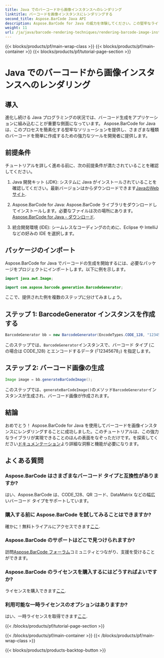 ```yaml
---
title: Java でのバーコードから画像インスタンスへのレンダリング
linktitle: バーコードを画像インスタンスにレンダリングする
second_title: Aspose.BarCode Java API
description: Aspose.BarCode for Java の威力を体験してください。この堅牢なライブラリを使用して、さまざまなタイプのバーコードを簡単に生成します。
weight: 11
url: /ja/java/barcode-rendering-techniques/rendering-barcode-image-instance/
---
```


{{< blocks/products/pf/main-wrap-class >}}
{{< blocks/products/pf/main-container >}}
{{< blocks/products/pf/tutorial-page-section >}}

# Java でのバーコードから画像インスタンスへのレンダリング


## 導入

進化し続ける Java プログラミングの状況では、バーコード生成をアプリケーションに組み込むことが重要な側面になっています。 Aspose.BarCode for Java は、このプロセスを簡素化する堅牢なソリューションを提供し、さまざまな種類のバーコードを簡単に作成するための強力なツールを開発者に提供します。

## 前提条件

チュートリアルを詳しく進める前に、次の前提条件が満たされていることを確認してください。

1.  Java 開発キット (JDK): システムに Java がインストールされていることを確認してください。最新バージョンはからダウンロードできます[JavaのWebサイト](https://www.oracle.com/java/technologies/javase-downloads.html).

2. Aspose.BarCode for Java: Aspose.BarCode ライブラリをダウンロードしてインストールします。必要なファイルは次の場所にあります。[Aspose.BarCode for Java - ダウンロード](https://releases.aspose.com/barcode/java/).

3. 統合開発環境 (IDE): シームレスなコーディングのために、Eclipse や IntelliJ などの好みの IDE を選択します。

## パッケージのインポート

Aspose.BarCode for Java でバーコードの生成を開始するには、必要なパッケージをプロジェクトにインポートします。以下に例を示します。

```java
import java.awt.Image;

import com.aspose.barcode.generation.BarcodeGenerator;
```

ここで、提供された例を複数のステップに分けてみましょう。

## ステップ 1: BarcodeGenerator インスタンスを作成する

```java
BarcodeGenerator bb = new BarcodeGenerator(EncodeTypes.CODE_128, "12345678");
```

このステップでは、`BarcodeGenerator`インスタンスで、バーコード タイプ (この場合は CODE_128) とエンコードするデータ (「12345678」) を指定します。

## ステップ 2: バーコード画像の生成

```java
Image image = bb.generateBarCodeImage();
```

このステップでは、`generateBarCodeImage()`のメソッド`BarcodeGenerator`インスタンスが生成され、バーコード画像が作成されます。

## 結論

おめでとう！ Aspose.BarCode for Java を使用してバーコードを画像インスタンスにレンダリングすることに成功しました。このチュートリアルは、この強力なライブラリが実現できることのほんの表面をなぞっただけです。を探索してください[ドキュメンテーション](https://reference.aspose.com/barcode/java/)より詳細な洞察と機能が必要になります。

## よくある質問

### Aspose.BarCode はさまざまなバーコード タイプと互換性がありますか?
はい、Aspose.BarCode は、CODE_128、QR コード、DataMatrix などの幅広いバーコード タイプをサポートしています。

### 購入する前に Aspose.BarCode を試してみることはできますか?
確かに！無料トライアルにアクセスできます[ここ](https://releases.aspose.com/).

### Aspose.BarCode のサポートはどこで見つけられますか?
訪問[Aspose.BarCode フォーラム](https://forum.aspose.com/c/barcode/13)コミュニティとつながり、支援を受けることができます。

### Aspose.BarCode のライセンスを購入するにはどうすればよいですか?
ライセンスを購入できます[ここ](https://purchase.aspose.com/buy).

### 利用可能な一時ライセンスのオプションはありますか?
はい、一時ライセンスを取得できます[ここ](https://purchase.aspose.com/temporary-license/).

{{< /blocks/products/pf/tutorial-page-section >}}

{{< /blocks/products/pf/main-container >}}
{{< /blocks/products/pf/main-wrap-class >}}

{{< blocks/products/products-backtop-button >}}
